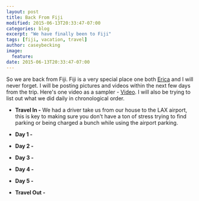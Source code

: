 ```yaml
---
layout: post
title: Back From Fiji
modified: 2015-06-13T20:33:47-07:00
categories: blog
excerpt: "We have finally been to Fiji"
tags: [fiji, vacation, travel]
author: caseybecking
image:
  feature:
date: 2015-06-13T20:33:47-07:00
---
```


So we are back from Fiji. Fiji is a very special place one both [Erica][3f5b306b] and I will never forget. I will be posting pictures and videos within the next few days from the trip. Here's one video as a sampler - [Video][d6cbeefb]. I will also be trying to list out what we did daily in chronological order.

* **Travel In -** We had a driver take us from our house to the LAX airport, this is key to making sure you don't have a ton of stress trying to find parking or being charged a bunch while using the airport parking.
* **Day 1 -**
* **Day 2 -**
* **Day 3 -**
* **Day 4 -**
* **Day 5 -**
* **Travel Out -**


  [3f5b306b]: http://www.ericabecking.com "Erica Becking"
  [d6cbeefb]: https://goo.gl/photos/7MttZB1VVyL4Uizx5 "Video"
